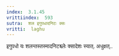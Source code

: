 ```yaml
---
index:  3.1.45
vrittiindex:  593
sutra:  शल इगुपधादनिटः क्सः
vritti:  laghu 
---
```


इगुपधो यः शलन्तस्तस्मादनिटश्च्लेः क्सादेशः स्यात्. अधुक्षत्..

